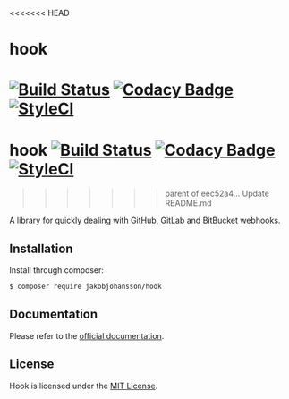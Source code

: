 <<<<<<< HEAD
# hook
[![Build Status](https://travis-ci.org/jakobjohansson/hook.svg?branch=master)](https://travis-ci.org/jakobjohansson/hook) [![Codacy Badge](https://api.codacy.com/project/badge/Grade/aec1b5740a6b43bd8754ae2bfad56bc7)](https://www.codacy.com/app/jakobjohansson2/hook?utm_source=github.com&amp;utm_medium=referral&amp;utm_content=jakobjohansson/hook&amp;utm_campaign=Badge_Grade) [![StyleCI](https://styleci.io/repos/83210515/shield?branch=master&style=flat)](https://styleci.io/repos/83210515)
=======
# hook [![Build Status](https://travis-ci.org/jakobjohansson/hook.svg?branch=master)](https://travis-ci.org/jakobjohansson/hook) [![Codacy Badge](https://api.codacy.com/project/badge/Grade/aec1b5740a6b43bd8754ae2bfad56bc7)](https://www.codacy.com/app/jakobjohansson2/hook?utm_source=github.com&amp;utm_medium=referral&amp;utm_content=jakobjohansson/hook&amp;utm_campaign=Badge_Grade) [![StyleCI](https://styleci.io/repos/83210515/shield?branch=master&style=flat)](https://styleci.io/repos/83210515)
>>>>>>> parent of eec52a4... Update README.md

A library for quickly dealing with GitHub, GitLab and BitBucket webhooks.

## Installation
Install through composer:
```bash
$ composer require jakobjohansson/hook
```

## Documentation
Please refer to the [official documentation](https://jakobjohansson.github.io/hook/).

## License
Hook is licensed under the [MIT License](https://github.com/jakobjohansson/hook/blob/master/LICENSE.txt).
